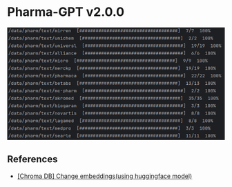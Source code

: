 # Pharma-GPT v2.0.0

![Screenshot](./screenshot.png)

## References

- [[Chroma DB] Change embeddings(using huggingface model)](https://parkeunsang.github.io/blog/python/2023/12/20/chroma-db-change-embeddingsuse-huggingface-model.html)
